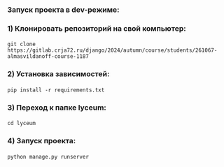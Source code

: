### Запуск проекта в dev-режиме:
### 1) Клонировать репозиторий на свой компьютер:
#### <command>
    git clone https://gitlab.crja72.ru/django/2024/autumn/course/students/261067-almasvildanoff-course-1187
#### </command>

### 2) Установка зависимостей:
#### <command>
    pip install -r requirements.txt
#### </command>

### 3) Переход к папке lyceum:
#### <command>
    cd lyceum
#### </command>

### 4) Запуск проекта:
#### <command>
    python manage.py runserver
#### </command>